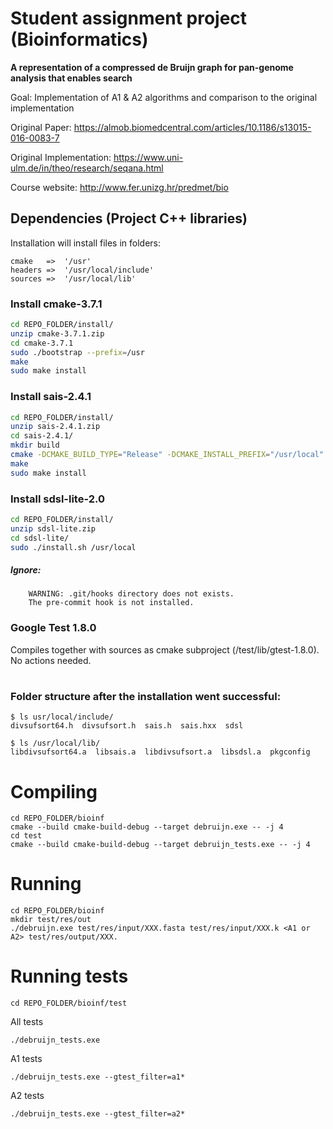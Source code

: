 # Student assignment project (Bioinformatics)
**A representation of a compressed de Bruijn graph for pan-genome analysis that enables search**

Goal: Implementation of A1 & A2 algorithms and comparison to the original implementation 

Original Paper: https://almob.biomedcentral.com/articles/10.1186/s13015-016-0083-7

Original Implementation: https://www.uni-ulm.de/in/theo/research/seqana.html

Course website: http://www.fer.unizg.hr/predmet/bio

## Dependencies (Project C++ libraries)
Installation will install files in folders:
```
cmake 	=>  '/usr'
headers =>  '/usr/local/include'
sources =>  '/usr/local/lib'
```

### Install cmake-3.7.1
```sh
cd REPO_FOLDER/install/
unzip cmake-3.7.1.zip
cd cmake-3.7.1
sudo ./bootstrap --prefix=/usr
make
sudo make install
```

### Install sais-2.4.1
```sh
cd REPO_FOLDER/install/
unzip sais-2.4.1.zip
cd sais-2.4.1/
mkdir build
cmake -DCMAKE_BUILD_TYPE="Release" -DCMAKE_INSTALL_PREFIX="/usr/local"
make
sudo make install
```

### Install sdsl-lite-2.0
```sh
cd REPO_FOLDER/install/
unzip sdsl-lite.zip
cd sdsl-lite/
sudo ./install.sh /usr/local
```

##### Ignore:
```
	WARNING: .git/hooks directory does not exists. 
	The pre-commit hook is not installed.
```

### Google Test 1.8.0

Compiles together with sources as cmake subproject (/test/lib/gtest-1.8.0). No actions needed.
#
### Folder structure after the installation went successful:

```
$ ls usr/local/include/
divsufsort64.h  divsufsort.h  sais.h  sais.hxx  sdsl

$ ls /usr/local/lib/
libdivsufsort64.a  libsais.a  libdivsufsort.a  libsdsl.a  pkgconfig
```

# Compiling 

```
cd REPO_FOLDER/bioinf
cmake --build cmake-build-debug --target debruijn.exe -- -j 4
cd test
cmake --build cmake-build-debug --target debruijn_tests.exe -- -j 4
```

# Running
```
cd REPO_FOLDER/bioinf
mkdir test/res/out
./debruijn.exe test/res/input/XXX.fasta test/res/input/XXX.k <A1 or A2> test/res/output/XXX.
```
# Running tests
```
cd REPO_FOLDER/bioinf/test
```
All tests
```
./debruijn_tests.exe
```
A1 tests
```
./debruijn_tests.exe --gtest_filter=a1*
```
A2 tests
```
./debruijn_tests.exe --gtest_filter=a2*
```

